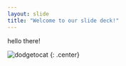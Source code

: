 ```yaml
---
layout: slide
title: "Welcome to our slide deck!"
---
```


hello there!

![dodgetocat](https://octodex.github.com/images/dodgetocat_v2.png)
{: .center}

